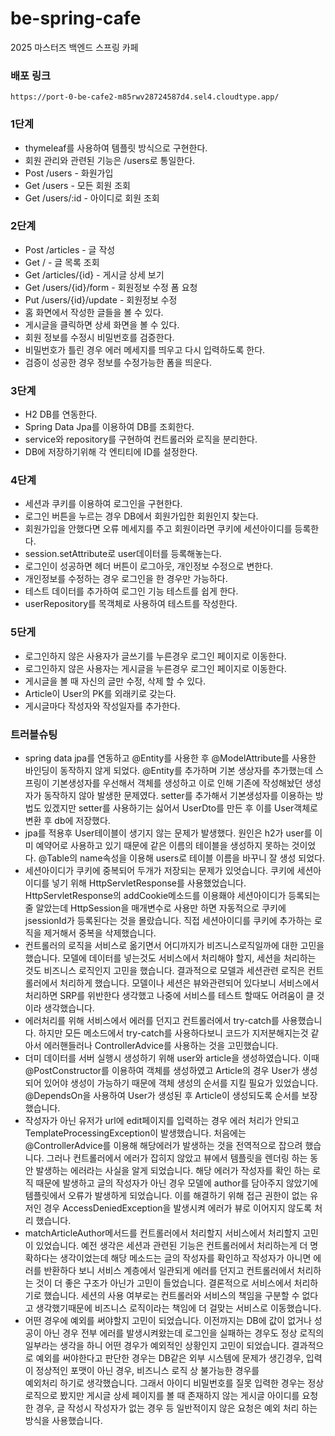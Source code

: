 # be-spring-cafe

2025 마스터즈 백엔드 스프링 카페

### 배포 링크
    https://port-0-be-cafe2-m85rwv28724587d4.sel4.cloudtype.app/

### 1단계
- thymeleaf를 사용하여 템플릿 방식으로 구현한다.
- 회원 관리와 관련된 기능은 /users로 통일한다.
- Post /users -  화원가입
- Get /users -  모든 회원 조회
- Get /users/:id - 아이디로 회원 조회

### 2단계
- Post /articles - 글 작성
- Get / - 글 목록 조회
- Get /articles/{id} - 게시글 상세 보기
- Get /users/{id}/form - 회원정보 수정 폼 요청
- Put /users/{id}/update - 회원정보 수정
- 홈 화면에서 작성한 글들을 볼 수 있다.
- 게시글을 클릭하면 상세 화면을 볼 수 있다. 
- 회원 정보를 수정시 비밀번호를 검증한다.
- 비밀번호가 틀린 경우 에러 메세지를 띄우고 다시 입력하도록 한다.
- 검증이 성공한 경우 정보를 수정가능한 폼을 띄운다.

### 3단계
- H2 DB를 연동한다.
- Spring Data Jpa를 이용하여 DB를 조회한다.
- service와 repository를 구현하여 컨트롤러와 로직을 분리한다.
- DB에 저장하기위해 각 엔티티에 ID를 설정한다.

### 4단계
- 세션과 쿠키를 이용하여 로그인을 구현한다.
- 로그인 버튼을 누르는 경우 DB에서 회원가입한 회원인지 찾는다.
- 회원가입을 안했다면 오류 메세지를 주고 회원이라면 쿠키에 세션아이디를 등록한다.
- session.setAttribute로 user데이터를 등록해놓는다.
- 로그인이 성공하면 헤더 버튼이 로그아웃, 개인정보 수정으로 변한다.
- 개인정보를 수정하는 경우 로그인을 한 경우만 가능하다.
- 테스트 데이터를 추가하여 로그인 기능 테스트를 쉽게 한다.
- userRepository를 목객체로 사용하여 테스트를 작성한다.

### 5단게
- 로그인하지 않은 사용자가 글쓰기를 누른경우 로그인 페이지로 이동한다.
- 로그인하지 않은 사용자는 게시글을 누른경우 로그인 페이지로 이동한다.
- 게시글을 볼 때 자신의 글만 수정, 삭제 할 수 있다.
- Article이 User의 PK를 외래키로 갖는다.
- 게시글마다 작성자와 작성일자를 추가한다.

### 트러블슈팅
- spring data jpa를 연동하고 @Entity를 사용한 후 @ModelAttribute를 사용한 바인딩이 동작하지 않게 되었다.
  @Entity를 추가하며 기본 생상자를 추가했는데 스프링이 기본생성자를 우선해서 객체를 생성하고 이로 인해 기존에 작성해놨던 생성자가 동작하지 않아 발생한 문제였다. 
 setter를 추가해서 기본생성자를 이용하는 방법도 있겠지만 setter를 사용하기는 싫어서 UserDto를 만든 후 이를 User객체로 변환 후 db에 저장했다.
- jpa를 적용후 User테이블이 생기지 않는 문제가 발생했다. 원인은 h2가 user를 이미 예약어로 사용하고 있기 때문에 같은 이름의 테이블을 생성하지 못하는 것이었다.
 @Table의 name속성을 이용해 users로 테이블 이름을 바꾸니 잘 생성 되었다.
- 세션아이디가 쿠키에 중복되어 두개가 저장되는 문제가 있엇습니다. 쿠키에 세션아이디를 넣기 위해 HttpServletResponse를 사용했었습니다. 
 HttpServletResponse의 addCookie메소드를 이용홰야 세션아이디가 등록되는줄 알았는데 HttpSession을 매개변수로 사용만 하면 자동적으로 쿠키에 jsessionId가 등록된다는 것을 몰랐습니다.
 직접 세션아이디를 쿠키에 추가하는 로직을 제거해서 중복을 삭제했습니다.
- 컨트롤러의 로직을 서비스로 옮기면서 어디까지가 비즈니스로직일까에 대한 고민을 했습니다. 모델에 데이터를 넣는것도 서비스에서 처리해야 할지, 세션을 처리하는 것도 비즈니스 로직인지 고민을 했습니다.
 결과적으로 모델과 세션관련 로직은 컨트롤러에서 처리하게 했습니다. 모델이나 세션은 뷰와관련되어 있다보니 서비스에서 처리하면 SRP를 위반한다 생각했고 나중에 서비스를 테스트 할때도 어려움이 클 것이라 생각했습니다.
- 에러처리를 위해 서비스에서 에러를 던지고 컨트롤러에서 try-catch를 사용했습니다. 하지만 모든 메소드에서 try-catch를 사용하다보니 코드가 지저분해지는것 같아서 에러핸들러나 ControllerAdvice를 사용하는 것을 고민했습니다.
- 더미 데이터를 서버 실행시 생성하기 위해 user와 article을 생성하였습니다. 이때 @PostConstructor를 이용하여 객체를 생성하였고 Article의 경우 User가 생성되어 있어야 
 생성이 가능하기 때문에 객체 생성의 순서를 지킬 필요가 있었습니다. @DependsOn을 사용하여 User가 생성된 후 Article이 생성되도록 순서를 보장했습니다.
- 작성자가 아닌 유저가 url에 edit페이지를 입력하는 경우 에러 처리가 안되고 TemplateProcessingException이 발생했습니다. 처음에는 @ControllerAdvice를 이용해
 해당에러가 발생하는 것을 전역적으로 잡으려 했습니다. 그러나 컨트롤러에서 에러가 잡히지 않았고 뷰에서 템플릿을 렌더링 하는 동안 발생하는 에러라는 사실을 알게 되었습니다.
 해당 에러가 작성자를 확인 하는 로직 때문에 발생하고 글의 작성자가 아닌 경우 모델에 author를 담아주지 않았기에 템플릿에서 오류가 발생하게 되었습니다.
 이를 해결하기 위해 접근 권한이 없는 유저인 경우 AccessDeniedException을 발생시켜 에러가 뷰로 이어지지 않도록 처리 했습니다.
- matchArticleAuthor메서드를 컨트롤러에서 처리할지 서비스에서 처리할지 고민이 있었습니다. 예전 생각은 세션과 관련된 기능은 컨트롤러에서 처리하는게 더 명확하다는 생각이었는데 
 해당 메소드는 글의 작성자를 확인하고 작성자가 아니면 에러를 반환하다 보니 서비스 계층에서 일관되게 에러를 던지고 컨트롤러에서 처리하는 것이 더 좋은 구조가 아닌가 고민이 들었습니다.
 결론적으로 서비스에서 처리하기로 했습니다. 세션의 사용 여부로는 컨트롤러와 서비스의 책임을 구분할 수 없다고 생각했기때문에 비즈니스 로직이라는 책임에 더 걸맞는 서비스로 이동했습니다. 
- 어떤 경우에 예외를 써야할지 고민이 되었습니다. 이전까지는 DB에 값이 없거나 성공이 아닌 경우 전부 에러를 발생시켜왔는데 로그인을 실패하는 경우도 정상 로직의 일부라는 생각을 하니
 어떤 경우가 예외적인 상황인지 고민이 되었습니다. 결과적으로 예외를 써야한다고 판단한 경우는 DB같은 외부 시스템에 문제가 생긴경우, 입력이 정상적인 포맷이 아닌 경우, 비즈니스 로직 상 불가능한 경우를  
 예외처리 하기로 생각했습니다. 그래서 아이디 비밀번호를 질못 입력한 경우는 정상 로직으로 봤지만 게시글 상세 페이지를 볼 때 존재하지 않는 게시글 아이디를 요청한 경우, 
 글 작성시 작성자가 없는 경우 등 일반적이지 않은 요청은 예외 처리 하는 방식을 사용했습니다.